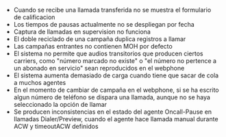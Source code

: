 - Cuando se recibe una llamada transferida no se muestra el formulario de calificacion
- Los tiempos de pausas actualmente no se despliegan por fecha
- Captura de llamadas en supervision no funciona
- El doble reciclado de una campaña duplica registros a llamar
- Las campañas entrantes no contienen MOH por defecto
- El sistema no permite que audios transitorios que producen ciertos carriers, como "número marcado no existe" o "el número no pertence a un abonado en servicio" sean reproducidos en el webphone
- El sistema aumenta demasiado de carga cuando tiene que sacar de cola a muchos agentes
- En el momento de cambiar de campaña en el webphone, si se ha escrito algun número de teléfono se dispara una llamada, aunque no se haya seleccionado la opción de llamar
- Se producen inconsistencias en el estado del agente Oncall-Pause en llamadas Dialer/Preview, cuando el agente hace llamada manual durante ACW y timeoutACW definidos
